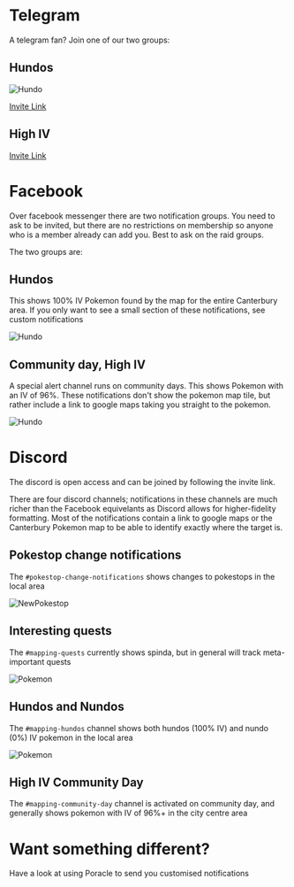 # Telegram

A telegram fan?
Join one of our two groups:

## Hundos

![Hundo](img/telegram-hundos.png)

[Invite Link](https://t.me/joinchat/GlbyfVlmwpDDrRq_)

## High IV


[Invite Link](https://t.me/joinchat/GKiE7bN1hFfBWxL7)


# Facebook

Over facebook messenger there are two notification groups.  You need to ask to be invited, but there are no restrictions on membership so anyone who is a member already can add you.  Best to ask on the raid groups.

The two groups are:

## Hundos

This shows 100% IV Pokemon found by the map for the entire Canterbury area.  If you only want to see a small section of these notifications, see custom notifications

![Hundo](img/messenger-hundo.png)

## Community day, High IV

A special alert channel runs on community days.  This shows Pokemon with an IV of 96%.  These notifications don't show the pokemon map tile, but rather include a link to google maps taking you straight to the pokemon.

![Hundo](img/messenger-highiv.jpg)

# Discord

The discord is open access and can be joined by following the invite link.

There are four discord channels; notifications in these channels are much richer than the Facebook equivelants as Discord allows for higher-fidelity formatting. Most of the notifications contain a link to google maps or the Canterbury Pokemon map to be able to identify exactly where the target is.

## Pokestop change notifications

The `#pokestop-change-notifications` shows changes to pokestops in the local area

![NewPokestop](img/discord-new-pokestop.png)

## Interesting quests
The `#mapping-quests` currently shows spinda, but in general will track meta-important quests

![Pokemon](img/discord-quest.png)

## Hundos and Nundos

The `#mapping-hundos` channel shows both hundos (100% IV) and nundo (0%) IV pokemon in the local area

![Pokemon](img/discord-pokemon.png)

## High IV Community Day

The `#mapping-community-day` channel is activated on community day, and generally shows pokemon with IV of 96%+ in the city centre area

# Want something different?

Have a look at using Poracle to send you customised notifications